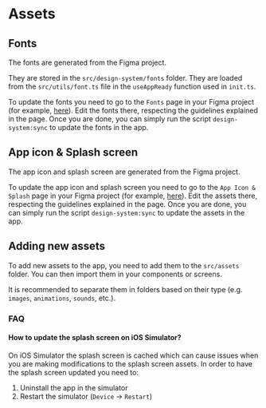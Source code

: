 # Assets

## Fonts

The fonts are generated from the Figma project.

They are stored in the `src/design-system/fonts` folder. They are loaded from the `src/utils/font.ts` file in the `useAppReady` function used in `init.ts`.

To update the fonts you need to go to the `Fonts` page in your Figma project (for example, [here](https://www.figma.com/file/vEO1Adp6j0nHiiq9BiexE1/Design-System-Template?type=design&node-id=484-513&mode=design&t=nA3zndYafwTldGs8-0)). Edit the fonts there, respecting the guidelines explained in the page. Once you are done, you can simply run the script `design-system:sync` to update the fonts in the app.

## App icon & Splash screen

The app icon and splash screen are generated from the Figma project.

To update the app icon and splash screen you need to go to the `App Icon & Splash` page in your Figma project (for example, [here](https://www.figma.com/file/vEO1Adp6j0nHiiq9BiexE1/Design-System-Template?type=design&node-id=484-513&mode=design&t=nA3zndYafwTldGs8-0)). Edit the assets there, respecting the guidelines explained in the page. Once you are done, you can simply run the script `design-system:sync` to update the assets in the app.

## Adding new assets

To add new assets to the app, you need to add them to the `src/assets` folder. You can then import them in your components or screens.

It is recommended to separate them in folders based on their type (e.g. `images`, `animations`, `sounds`, etc.).

### FAQ

#### How to update the splash screen on iOS Simulator?

On iOS Simulator the splash screen is cached which can cause issues when you are making modifications to the splash screen assets. In order to have the splash screen updated you need to:

1. Uninstall the app in the simulator
2. Restart the simulator (`Device` → `Restart`)
